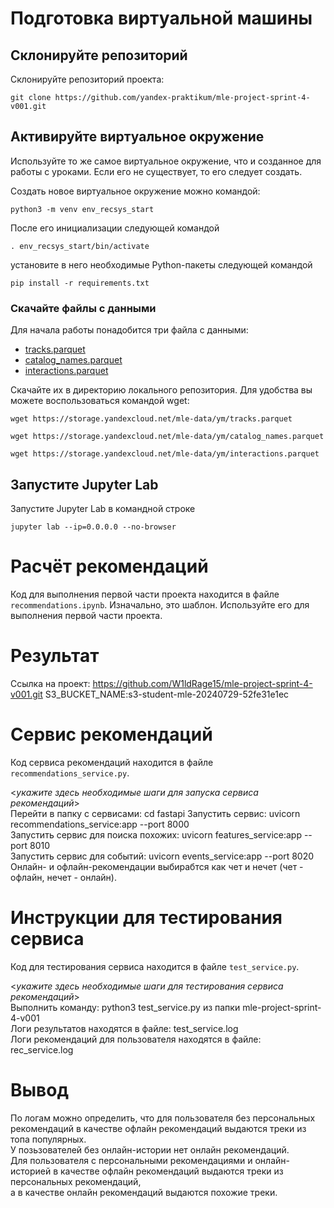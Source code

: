 # Подготовка виртуальной машины

## Склонируйте репозиторий

Склонируйте репозиторий проекта:

```
git clone https://github.com/yandex-praktikum/mle-project-sprint-4-v001.git
```

## Активируйте виртуальное окружение

Используйте то же самое виртуальное окружение, что и созданное для работы с уроками. Если его не существует, то его следует создать.

Создать новое виртуальное окружение можно командой:

```
python3 -m venv env_recsys_start
```

После его инициализации следующей командой

```
. env_recsys_start/bin/activate
```

установите в него необходимые Python-пакеты следующей командой

```
pip install -r requirements.txt
```

### Скачайте файлы с данными

Для начала работы понадобится три файла с данными:
- [tracks.parquet](https://storage.yandexcloud.net/mle-data/ym/tracks.parquet)
- [catalog_names.parquet](https://storage.yandexcloud.net/mle-data/ym/catalog_names.parquet)
- [interactions.parquet](https://storage.yandexcloud.net/mle-data/ym/interactions.parquet)
 
Скачайте их в директорию локального репозитория. Для удобства вы можете воспользоваться командой wget:

```
wget https://storage.yandexcloud.net/mle-data/ym/tracks.parquet

wget https://storage.yandexcloud.net/mle-data/ym/catalog_names.parquet

wget https://storage.yandexcloud.net/mle-data/ym/interactions.parquet
```

## Запустите Jupyter Lab

Запустите Jupyter Lab в командной строке

```
jupyter lab --ip=0.0.0.0 --no-browser
```

# Расчёт рекомендаций

Код для выполнения первой части проекта находится в файле `recommendations.ipynb`. Изначально, это шаблон. Используйте его для выполнения первой части проекта.  

  
# Результат  
Ссылка на проект: https://github.com/W1ldRage15/mle-project-sprint-4-v001.git
S3_BUCKET_NAME:s3-student-mle-20240729-52fe31e1ec

# Сервис рекомендаций

Код сервиса рекомендаций находится в файле `recommendations_service.py`.

<*укажите здесь необходимые шаги для запуска сервиса рекомендаций*>  
Перейти в папку с сервисами: cd fastapi
Запустить сервис: uvicorn recommendations_service:app --port 8000  
Запустить сервис для поиска похожих: uvicorn features_service:app --port 8010  
Запустить сервис для событий: uvicorn events_service:app --port 8020  
Онлайн- и офлайн-рекомендации выбирабтся как чет и нечет (чет - офлайн, нечет - онлайн). 

# Инструкции для тестирования сервиса

Код для тестирования сервиса находится в файле `test_service.py`.

<*укажите здесь необходимые шаги для тестирования сервиса рекомендаций*>  
Выполнить команду: python3 test_service.py из папки mle-project-sprint-4-v001  
Логи результатов находятся в файле: test_service.log  
Логи рекомендаций для пользователя находятся в файле: rec_service.log  
  
# Вывод  
  
По логам можно определить, что для пользователя без персональных рекомендаций в качестве офлайн рекомендаций выдаются треки из топа популярных.  
У позьзователей без онлайн-истории нет онлайн рекомендаций.  
Для пользователя с персональными рекомендациями и онлайн-историей в качестве офлайн рекомендаций выдаются треки из персональных рекомендаций,  
а в качестве онлайн рекомендаций выдаются похожие треки.
